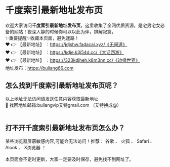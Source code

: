 # 千度索引最新地址发布页<br>
欢迎大家访问**千度索引最新地址发布页**，这里收集了全网优质资源，是宅男宅女必备的网站！夜深人静的时候你可以以此为伴，排解寂寞，<br>
✨重要提醒✨收藏本页面，避免迷路！<br>
❤️ 👉 【最新地址】 ：https://jdjshw.fadacai.xyz/《无间道》<br>
❤️ 👉 【最新地址】 ：https://kdje.k3j54d.cc/《大话西游》<br>
❤️ 👉 【最新地址】 ：https://323kdjheh.k8m3nn.cc/《边缘世界》<br>
地址发布：https://buliang66.com<br>
## 怎么找到**千度索引最新地址发布页**呢？<br>
以上地址无法访问请发送任意内容获取最新地址<br>
📧 找回地址邮箱:buliangvip艾特gmail.com （艾特换成@）<br><br>
## 打不开**千度索引最新地址发布页**怎么办？
某些浏览器屏蔽敏感内容,可能会无法访问！推荐： 谷歌 、 火狐 、 Safari 、 Alook 、 X浏览器 ！<br><br>
本页面会不定时更新，大家一定要及时保存，避免找不到网址了。


